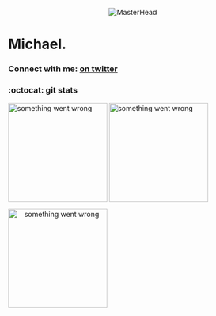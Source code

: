 <p>
  <div align="center">
  <img src="https://assets.bwbx.io/images/users/iqjWHBFdfxIU/iuMb2IgDb_zs/v0/-999x-999.gif" alt="MasterHead">
  </div>
</p>

<h1 align="left">Michael.</h1>

<h3 align="left">Connect with me: <a href="https://www.twitter.com/mikewithoutanx"> on twitter</a> </h3>
<p align="left">
</p>


### :octocat: git stats
<p>
  <img align="center" src="https://github-readme-stats.vercel.app/api/top-langs?username=ohmed&theme=prussian&border_radius=5&show_icons=true&locale=en&layout=compact" alt="something went wrong" style="height: 200px; length: 400px; width: 400p" />
  <span> </span>
  <span> </span>
  <img align="center" src="https://github-readme-stats.vercel.app/api?username=ohmed&theme=prussian&border_radius=5&"alt="something went wrong" style="height: 200px;" />
</p>
  <span> </span>
  <span> </span>
<p> <img align="center" src="https://github-readme-streak-stats.herokuapp.com?user=ohmed&theme=prussian&border_radius=5&card_width=810&background=000000&border=7536B2&stroke=9243DD&ring=89502D&fire=FF9554&currStreakNum=D280FF&sideNums=BC52FF&currStreakLabel=64EAE2&sideLabels=48A8A2&dates=A42EE5"alt="something went wrong" style="height: 200px; text-align: center;" /> </p>

